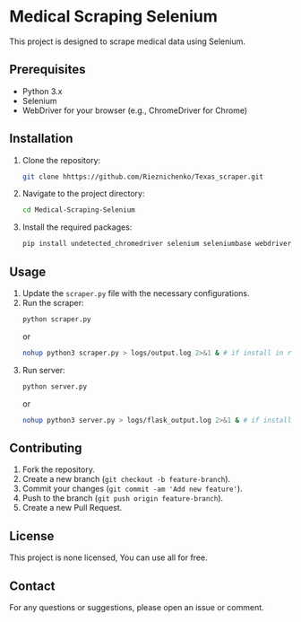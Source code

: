 # Medical Scraping Selenium

This project is designed to scrape medical data using Selenium.

## Prerequisites

- Python 3.x
- Selenium
- WebDriver for your browser (e.g., ChromeDriver for Chrome)

## Installation

1. Clone the repository:
    ```bash
    git clone hhttps://github.com/Rieznichenko/Texas_scraper.git
    ```
2. Navigate to the project directory:
    ```bash
    cd Medical-Scraping-Selenium
    ```
3. Install the required packages:
    ```bash
    pip install undetected_chromedriver selenium seleniumbase webdriver_manager pandas flask flask_socketio colorama
    ```

## Usage

1. Update the `scraper.py` file with the necessary configurations.
2. Run the scraper:
    ```bash
    python scraper.py 
    ```
    or
    ```bash
    nohup python3 scraper.py > logs/output.log 2>&1 & # if install in remote PC
    ```
3. Run server:
    ```bash
    python server.py
    ```
    or
    ```bash
    nohup python3 server.py > logs/flask_output.log 2>&1 & # if install in remote PC
    ```



## Contributing

1. Fork the repository.
2. Create a new branch (`git checkout -b feature-branch`).
3. Commit your changes (`git commit -am 'Add new feature'`).
4. Push to the branch (`git push origin feature-branch`).
5. Create a new Pull Request.

## License

This project is none licensed, You can use all for free.

## Contact

For any questions or suggestions, please open an issue or comment.
